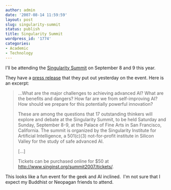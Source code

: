 ```yaml
---
author: admin
date: '2007-08-14 11:59:59'
layout: post
slug: singularity-summit
status: publish
title: Singularity Summit
wordpress_id: '1774'
categories:
- Academic
- Technology
---
```

I'll be attending the <a href="http://www.singinst.org/summit2007/">Singularity Summit</a> on September 8 and 9 this year.

They have a <a href="http://www.singinst.org/summit2007/press/pressreleases/">press release</a> that they put out yesterday on the event. Here is an excerpt:
<blockquote>...What are the major challenges to achieving advanced AI? What are the benefits and dangers? How far are we from self-improving AI? How should we prepare for this potentially powerful innovation?

These are among the questions that 17 outstanding thinkers will explore and debate at the Singularity Summit, to be held Saturday and Sunday, September 8-9, at the Palace of Fine Arts in San Francisco, California. The summit is organized by the Singularity Institute for Artificial Intelligence, a 501(c)(3) not-for-profit institute in Silicon Valley for the study of safe advanced AI.

[...]

Tickets can be purchased online for $50 at <a href="http://www.singinst.org/summit2007/tickets/">http://www.singinst.org/summit2007/tickets/</a>.</blockquote>
This looks like a fun event for the geek and AI inclined.  I'm not sure that I expect my Buddhist or Neopagan friends to attend.
